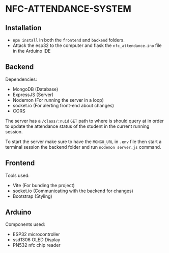 # NFC-ATTENDANCE-SYSTEM

## Installation

* `npm install` in both the `frontend` and `backend` folders.
* Attack the esp32 to the computer and flask the `nfc_attendance.ino` file in the Arduino IDE

## Backend

Dependencies:

- MongoDB (Database)
- ExpressJS (Server)
- Nodemon (For running the server in a loop)
- socket.io (For alerting front-end about changes)
- CORS

The server has a `/class/:nuid` `GET` path to where is should query at in order to update the attendance status of the student in the current running session.

To start the server make sure to have the `MONGO_URL` in `.env` file then start a terminal session the backend folder and run `nodemon server.js` command.

## Frontend

Tools used:

- Vite (For bunding the project)
- socket.io (Communicating with the backend for changes)
- Bootstrap (Styling)


## Arduino

Components used:

 - ESP32 microcontroller
 - ssd1306 OLED Display
 - PN532 nfc chip reader